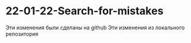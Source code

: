 # 22-01-22-Search-for-mistakes
Эти изменения были сделаны на github
Эти изменения из локального репозитория